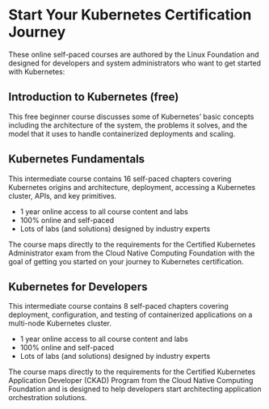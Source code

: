 # Start Your Kubernetes Certification Journey

These online self-paced courses are authored by the Linux Foundation and designed for developers and system administrators who want to get started with Kubernetes:

## Introduction to Kubernetes (free)

This free beginner course discusses some of Kubernetes’ basic concepts including the architecture of the system, the problems it solves, and the model that it uses to handle containerized deployments and scaling.

## Kubernetes Fundamentals

This intermediate course contains 16 self-paced chapters covering Kubernetes origins and architecture, deployment, accessing a Kubernetes cluster, APIs, and key primitives. 

- 1 year online access to all course content and labs
- 100% online and self-paced
- Lots of labs (and solutions) designed by industry experts

The course maps directly to the requirements for the Certified Kubernetes Administrator exam from the Cloud Native Computing Foundation with the goal of getting you started on your journey to Kubernetes certification.

## Kubernetes for Developers

This intermediate course contains 8 self-paced chapters covering deployment, configuration, and testing of containerized applications on a multi-node Kubernetes cluster. 

- 1 year online access to all course content and labs
- 100% online and self-paced
- Lots of labs (and solutions) designed by industry experts

The course maps directly to the requirements for the Certified Kubernetes Application Developer (CKAD) Program from the Cloud Native Computing Foundation and is designed to help developers start architecting application orchestration solutions. 
